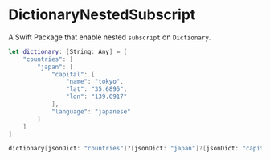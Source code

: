 # DictionaryNestedSubscript

A Swift Package that enable nested `subscript` on `Dictionary`.

```swift
let dictionary: [String: Any] = [
    "countries": [
        "japan": [
            "capital": [
                "name": "tokyo",
                "lat": "35.6895",
                "lon": "139.6917"
            ],
            "language": "japanese"
        ]
    ]
]

dictionary[jsonDict: "countries"]?[jsonDict: "japan"]?[jsonDict: "capital"]?["name"] // "tokyo"
```
